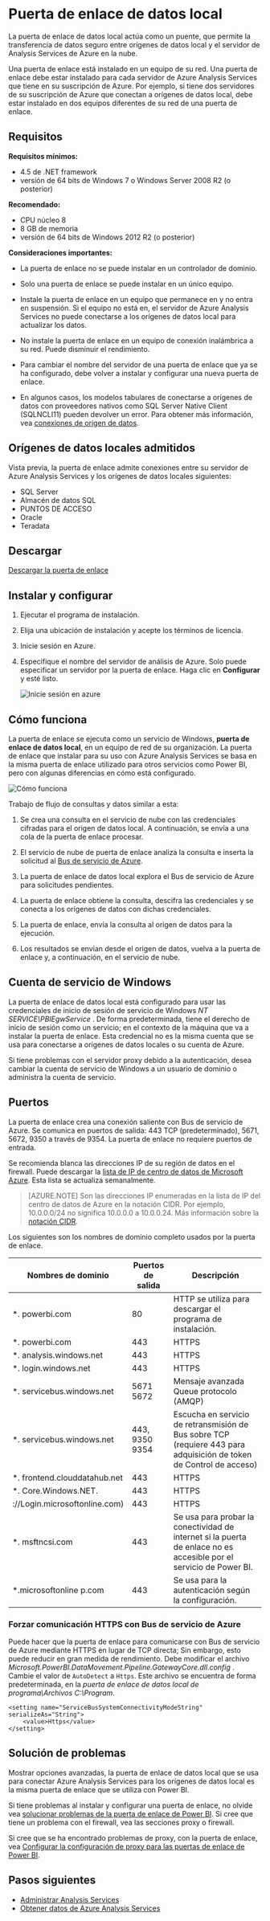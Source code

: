<properties
   pageTitle="Puerta de enlace de datos local | Microsoft Azure"
   description="Una puerta de enlace local es necesario si el servidor de Analysis Services en Azure se conectará a orígenes de datos local."
   services="analysis-services"
   documentationCenter=""
   authors="minewiskan"
   manager="erikre"
   editor=""
   tags=""/>
<tags
   ms.service="analysis-services"
   ms.devlang="NA"
   ms.topic="article"
   ms.tgt_pltfrm="NA"
   ms.workload="na"
   ms.date="10/24/2016"
   ms.author="owend"/>

# <a name="on-premises-data-gateway"></a>Puerta de enlace de datos local

La puerta de enlace de datos local actúa como un puente, que permite la transferencia de datos seguro entre orígenes de datos local y el servidor de Analysis Services de Azure en la nube.

Una puerta de enlace está instalado en un equipo de su red. Una puerta de enlace debe estar instalado para cada servidor de Azure Analysis Services que tiene en su suscripción de Azure. Por ejemplo, si tiene dos servidores de su suscripción de Azure que conectan a orígenes de datos local, debe estar instalado en dos equipos diferentes de su red de una puerta de enlace.

## <a name="requirements"></a>Requisitos

**Requisitos mínimos:**

- 4.5 de .NET framework
- versión de 64 bits de Windows 7 o Windows Server 2008 R2 (o posterior)

**Recomendado:**

- CPU núcleo 8
- 8 GB de memoria
- versión de 64 bits de Windows 2012 R2 (o posterior)

**Consideraciones importantes:**

- La puerta de enlace no se puede instalar en un controlador de dominio.

- Solo una puerta de enlace se puede instalar en un único equipo.

- Instale la puerta de enlace en un equipo que permanece en y no entra en suspensión. Si el equipo no está en, el servidor de Azure Analysis Services no puede conectarse a los orígenes de datos local para actualizar los datos.

- No instale la puerta de enlace en un equipo de conexión inalámbrica a su red. Puede disminuir el rendimiento.

- Para cambiar el nombre del servidor de una puerta de enlace que ya se ha configurado, debe volver a instalar y configurar una nueva puerta de enlace.

- En algunos casos, los modelos tabulares de conectarse a orígenes de datos con proveedores nativos como SQL Server Native Client (SQLNCLI11) pueden devolver un error. Para obtener más información, vea [conexiones de origen de datos](analysis-services-datasource.md).

## <a name="supported-on-premises-data-sources"></a>Orígenes de datos locales admitidos
Vista previa, la puerta de enlace admite conexiones entre su servidor de Azure Analysis Services y los orígenes de datos locales siguientes:

- SQL Server
- Almacén de datos SQL
- PUNTOS DE ACCESO
- Oracle
- Teradata


## <a name="download"></a>Descargar
 [Descargar la puerta de enlace](https://aka.ms/azureasgateway)


## <a name="install-and-configure"></a>Instalar y configurar

1. Ejecutar el programa de instalación.

2. Elija una ubicación de instalación y acepte los términos de licencia.

3. Inicie sesión en Azure.

4. Especifique el nombre del servidor de análisis de Azure. Solo puede especificar un servidor por la puerta de enlace. Haga clic en **Configurar** y esté listo.

    ![Inicie sesión en azure](./media\analysis-services-gateway\aas-gateway-configure-server.png)


## <a name="how-it-works"></a>Cómo funciona
La puerta de enlace se ejecuta como un servicio de Windows, **puerta de enlace de datos local**, en un equipo de red de su organización. La puerta de enlace que instalar para su uso con Azure Analysis Services se basa en la misma puerta de enlace utilizado para otros servicios como Power BI, pero con algunas diferencias en cómo está configurado.

![Cómo funciona](./media/analysis-services-gateway/aas-gateway-how-it-works.png)

Trabajo de flujo de consultas y datos similar a esta:

1.  Se crea una consulta en el servicio de nube con las credenciales cifradas para el origen de datos local. A continuación, se envía a una cola de la puerta de enlace procesar.

2.  El servicio de nube de puerta de enlace analiza la consulta e inserta la solicitud al [Bus de servicio de Azure](https://azure.microsoft.com/documentation/services/service-bus/).

3.  La puerta de enlace de datos local explora el Bus de servicio de Azure para solicitudes pendientes.

4.  La puerta de enlace obtiene la consulta, descifra las credenciales y se conecta a los orígenes de datos con dichas credenciales.

5.  La puerta de enlace, envía la consulta al origen de datos para la ejecución.

6.  Los resultados se envían desde el origen de datos, vuelva a la puerta de enlace y, a continuación, en el servicio de nube.

## <a name="windows-service-account"></a>Cuenta de servicio de Windows

La puerta de enlace de datos local está configurado para usar las credenciales de inicio de sesión de servicio de Windows *NT SERVICE\PBIEgwService* . De forma predeterminada, tiene el derecho de inicio de sesión como un servicio; en el contexto de la máquina que va a instalar la puerta de enlace. Esta credencial no es la misma cuenta que se usa para conectarse a orígenes de datos locales o su cuenta de Azure.  

Si tiene problemas con el servidor proxy debido a la autenticación, desea cambiar la cuenta de servicio de Windows a un usuario de dominio o administra la cuenta de servicio.

## <a name="ports"></a>Puertos

La puerta de enlace crea una conexión saliente con Bus de servicio de Azure. Se comunica en puertos de salida: 443 TCP (predeterminado), 5671, 5672, 9350 a través de 9354.  La puerta de enlace no requiere puertos de entrada.

Se recomienda blanca las direcciones IP de su región de datos en el firewall. Puede descargar la [lista de IP de centro de datos de Microsoft Azure](https://www.microsoft.com/download/details.aspx?id=41653). Esta lista se actualiza semanalmente.

> [AZURE.NOTE]  Son las direcciones IP enumeradas en la lista de IP del centro de datos de Azure en la notación CIDR. Por ejemplo, 10.0.0.0/24 no significa 10.0.0.0 a 10.0.0.24. Más información sobre la [notación CIDR](http://whatismyipaddress.com/cidr).

Los siguientes son los nombres de dominio completo usados por la puerta de enlace.

|Nombres de dominio|Puertos de salida|Descripción|
|---|---|---|
|*. powerbi.com|80|HTTP se utiliza para descargar el programa de instalación.|
|*. powerbi.com|443|HTTPS|
|*. analysis.windows.net|443|HTTPS|
|*. login.windows.net|443|HTTPS|
|*. servicebus.windows.net|5671 5672|Mensaje avanzada Queue protocolo (AMQP)|
|*. servicebus.windows.net|443, 9350 9354|Escucha en servicio de retransmisión de Bus sobre TCP (requiere 443 para adquisición de token de Control de acceso)|
|*. frontend.clouddatahub.net|443|HTTPS|
|*. Core.Windows.NET.|443|HTTPS|
|://Login.microsoftonline.com)|443|HTTPS|
|*. msftncsi.com|443|Se usa para probar la conectividad de internet si la puerta de enlace no es accesible por el servicio de Power BI.|
|*.microsoftonline p.com|443|Se usa para la autenticación según la configuración.|


### <a name="forcing-https-communication-with-azure-service-bus"></a>Forzar comunicación HTTPS con Bus de servicio de Azure

Puede hacer que la puerta de enlace para comunicarse con Bus de servicio de Azure mediante HTTPS en lugar de TCP directa; Sin embargo, esto puede reducir en gran medida de rendimiento. Debe modificar el archivo *Microsoft.PowerBI.DataMovement.Pipeline.GatewayCore.dll.config* . Cambie el valor de `AutoDetect` a `Https`. Este archivo se encuentra de forma predeterminada, en la *puerta de enlace de datos local de programa\Archivos C:\Program*.

```
<setting name="ServiceBusSystemConnectivityModeString" serializeAs="String">
    <value>Https</value>
</setting>
```


## <a name="troubleshooting"></a>Solución de problemas
Mostrar opciones avanzadas, la puerta de enlace de datos local que se usa para conectar Azure Analysis Services para los orígenes de datos local es la misma puerta de enlace que se utiliza con Power BI.

Si tiene problemas al instalar y configurar una puerta de enlace, no olvide vea [solucionar problemas de la puerta de enlace de Power BI](https://powerbi.microsoft.com/documentation/powerbi-gateway-onprem-tshoot/). Si cree que tiene un problema con el firewall, vea las secciones proxy o firewall.

Si cree que se ha encontrado problemas de proxy, con la puerta de enlace, vea [Configurar la configuración de proxy para las puertas de enlace de Power BI](https://powerbi.microsoft.com/documentation/powerbi-gateway-proxy.md).

## <a name="next-steps"></a>Pasos siguientes
- [Administrar Analysis Services](analysis-services-manage.md)
- [Obtener datos de Azure Analysis Services](analysis-services-connect.md)
